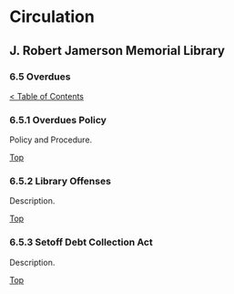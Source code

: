 <head>
	<link rel="stylesheet" type="text/css" href="../main.css">
</head>

[0]: ../README.md
[6.5]: overdues.md

# Circulation
## J. Robert Jamerson Memorial Library
### 6.5 Overdues
[< Table of Contents][0]

### 6.5.1 Overdues Policy
Policy and Procedure.

[Top][6.5]

### 6.5.2 Library Offenses
Description.

[Top][6.5]

### 6.5.3 Setoff Debt Collection Act
Description.

[Top][6.5]